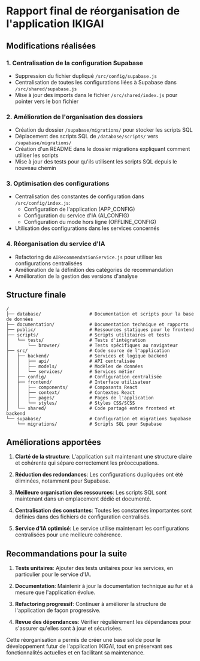 # Rapport final de réorganisation de l'application IKIGAI

## Modifications réalisées

### 1. Centralisation de la configuration Supabase

- Suppression du fichier dupliqué `/src/config/supabase.js`
- Centralisation de toutes les configurations liées à Supabase dans `/src/shared/supabase.js`
- Mise à jour des imports dans le fichier `/src/shared/index.js` pour pointer vers le bon fichier

### 2. Amélioration de l'organisation des dossiers

- Création du dossier `/supabase/migrations/` pour stocker les scripts SQL
- Déplacement des scripts SQL de `/database/scripts/` vers `/supabase/migrations/`
- Création d'un README dans le dossier migrations expliquant comment utiliser les scripts
- Mise à jour des tests pour qu'ils utilisent les scripts SQL depuis le nouveau chemin

### 3. Optimisation des configurations

- Centralisation des constantes de configuration dans `/src/config/index.js`:
  - Configuration de l'application (APP_CONFIG)
  - Configuration du service d'IA (AI_CONFIG)
  - Configuration du mode hors ligne (OFFLINE_CONFIG)
- Utilisation des configurations dans les services concernés

### 4. Réorganisation du service d'IA

- Refactoring de `AIRecommendationService.js` pour utiliser les configurations centralisées
- Amélioration de la définition des catégories de recommandation
- Amélioration de la gestion des versions d'analyse

## Structure finale

```
/
├── database/                  # Documentation et scripts pour la base de données
├── documentation/             # Documentation technique et rapports
├── public/                    # Ressources statiques pour le frontend
├── scripts/                   # Scripts utilitaires et tests
│   └── tests/                 # Tests d'intégration
│       └── browser/           # Tests spécifiques au navigateur
├── src/                       # Code source de l'application
│   ├── backend/               # Services et logique backend
│   │   ├── api/               # API centralisée
│   │   ├── models/            # Modèles de données
│   │   └── services/          # Services métier
│   ├── config/                # Configuration centralisée
│   ├── frontend/              # Interface utilisateur
│   │   ├── components/        # Composants React
│   │   ├── context/           # Contextes React
│   │   ├── pages/             # Pages de l'application
│   │   └── styles/            # Styles CSS/SCSS
│   └── shared/                # Code partagé entre frontend et backend
└── supabase/                  # Configuration et migrations Supabase
    └── migrations/            # Scripts SQL pour Supabase
```

## Améliorations apportées

1. **Clarté de la structure**: L'application suit maintenant une structure claire et cohérente qui sépare correctement les préoccupations.

2. **Réduction des redondances**: Les configurations dupliquées ont été éliminées, notamment pour Supabase.

3. **Meilleure organisation des ressources**: Les scripts SQL sont maintenant dans un emplacement dédié et documenté.

4. **Centralisation des constantes**: Toutes les constantes importantes sont définies dans des fichiers de configuration centralisés.

5. **Service d'IA optimisé**: Le service utilise maintenant les configurations centralisées pour une meilleure cohérence.

## Recommandations pour la suite

1. **Tests unitaires**: Ajouter des tests unitaires pour les services, en particulier pour le service d'IA.

2. **Documentation**: Maintenir à jour la documentation technique au fur et à mesure que l'application évolue.

3. **Refactoring progressif**: Continuer à améliorer la structure de l'application de façon progressive.

4. **Revue des dépendances**: Vérifier régulièrement les dépendances pour s'assurer qu'elles sont à jour et sécurisées.

Cette réorganisation a permis de créer une base solide pour le développement futur de l'application IKIGAI, tout en préservant ses fonctionnalités actuelles et en facilitant sa maintenance.